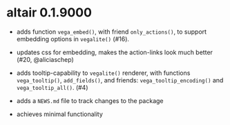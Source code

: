 # altair 0.1.9000

* adds function `vega_embed()`, with friend `only_actions()`, to support embedding options in `vegalite()` (#16).

* updates css for embedding, makes the action-links look much better (#20, @aliciaschep)

* adds tooltip-capability to `vegalite()` renderer, with functions `vega_tooltip()`, `add_fields()`, and friends: `vega_tooltip_encoding()` and `vega_tooltip_all()`. (#4) 
 
* adds a `NEWS.md` file to track changes to the package

* achieves minimal functionality

